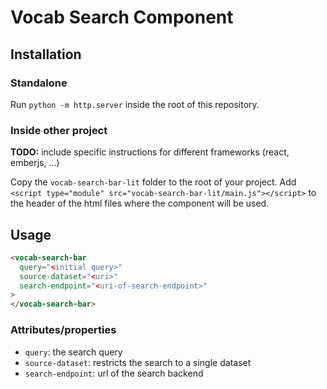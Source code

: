 # Vocab Search Component

## Installation

### Standalone

Run `python -m http.server` inside the root of this repository.

### Inside other project

**TODO:** include specific instructions for different frameworks (react, emberjs, ...)

Copy the `vocab-search-bar-lit` folder to the root of your project. Add `<script type="module" src="vocab-search-bar-lit/main.js"></script>` to the header of the html files where the component will be used.

## Usage

```html
<vocab-search-bar
  query="<initial query>"
  source-dataset="<uri>"
  search-endpoint="<uri-of-search-endpoint>"
>
</vocab-search-bar>
```

### Attributes/properties

- `query`: the search query
- `source-dataset`: restricts the search to a single dataset
- `search-endpoint`: url of the search backend
